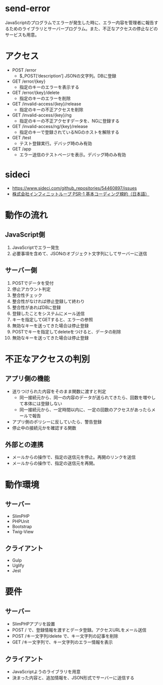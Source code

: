 # send-error
JavaScriptのプログラムでエラーが発生した時に、エラー内容を管理者に報告するためのライブラリとサーバープログラム。また、不正なアクセスの停止などのサービスも用意。


# アクセス
- POST /error
  - $_POST[‘description’] JSONの文字列。DBに登録
- GET /error/{key}
  - 指定のキーのエラーを表示する
- GET /error/{key}/delete
  - 指定のキーのエラーを削除
- GET /invalid-access/{key}/release
  - 指定のキーの不正アクセスを削除
- GET /invalid-access/{key}/ng
  - 指定のキーの不正アクセすデータを、NGに登録する
- GET /invalid-access/ng/{key}/release
  - 指定のキーで登録されているNGのホストを解除する
- GET /test
  - テスト登録実行。デバッグ時のみ有効
- GET /app
  - エラー送信のテストページを表示。デバッグ時のみ有効


# sideci
- https://www.sideci.com/github_repositories/54460897/issues
- [株式会社インフィニットループ PSR-1 基本コーディング規約（日本語）](http://www.infiniteloop.co.jp/docs/psr/psr-1-basic-coding-standard.html)


# 動作の流れ
## JavaScript側
1. JavaScriptでエラー発生
2. 必要事項を含めて、JSONのオブジェクト文字列にしてサーバーに送信

## サーバー側
1. POSTでデータを受付
2. 停止アカウント判定
2. 整合性チェック
3. 整合性がなければ停止登録して終わり
4. 整合性があればDBに登録
5. 登録したことをシステムにメール送信
6. キーを指定してGETすると、エラーの参照
7. 無効なキーを送ってきた場合は停止登録
7. POSTでキーを指定してdeleteをつけると、データの削除
8. 無効なキーを送ってきた場合は停止登録

# 不正なアクセスの判別
## アプリ側の機能
- 送りつけられた内容をそのまま関数に渡すと判定
  - 同一接続元から、同一の内容のデータが送られてきたら、回数を増やして本体には登録しない
  - 同一接続元から、一定時間以内に、一定の回数のアクセスがあったらメールで報告
- アプリ側のポリシーに反していたら、警告登録
- 停止中の接続元かを確認する関数

## 外部との連携
- メールからの操作で、指定の送信元を停止。再開のリンクを送信
- メールからの操作で、指定の送信元を再開。


# 動作環境
## サーバー
- SlimPHP
- PHPUnit
- Bootstrap
- Twig-View

## クライアント
- Gulp
- Uglify
- Jest

# 要件
## サーバー
- SlimPHPアプリを設置
- POST / で、登録情報を渡すとデータ登録。アクセスURLをメール送信
- POST /キー文字列/delete で、キー文字列の記事を削除
- GET /キー文字列で、キー文字列のエラー情報を表示

## クライアント
- JavaScriptようのライブラリを用意
- 決まった内容と、追加情報を、JSON形式でサーバーに送信する

